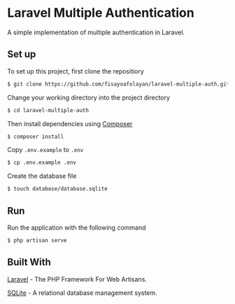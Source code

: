 # Laravel Multiple Authentication
A simple implementation of multiple authentication in Laravel.

## Set up
To set up this project, first clone the repositiory
```bash
$ git clone https://github.com/fisayoafolayan/laravel-multiple-auth.git
```

Change your working directory into the project directory
```bash
$ cd laravel-multiple-auth
```

Then install dependencies using [Composer](https://getcomposer.org/doc/00-intro.md)
```bash
$ composer install
```

Copy `.env.example` to `.env`
```bash
$ cp .env.example .env
```

Create the database file
```bash
$ touch database/database.sqlite
```

## Run
Run the application with the following command
```bash
$ php artisan serve
```

## Built With
[Laravel](https://laravel.com/) - The PHP Framework For Web Artisans.

[SQLite](https://en.wikipedia.org/wiki/SQLite) - A relational database management system.